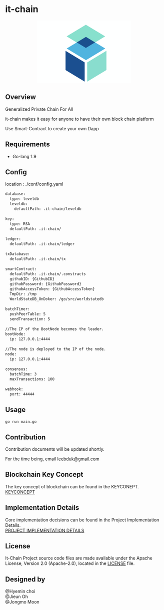# it-chain


<p align="center"><img src="./images/logo.png" width="300px" height="200px"></p>

## Overview

Generalized Private Chain For All 

it-chain makes it easy for anyone to have their own block chain platform

Use Smart-Contract to create your own Dapp



## Requirements

- Go-lang 1.9



## Config

location : ./conf/config.yaml

```
database:
  type: leveldb
  leveldb:
    defaultPath: .it-chain/leveldb

key:
  type: RSA
  defaultPath: .it-chain/

ledger:
  defaultPath: .it-chain/ledger

txDatabase:
  defaultPath: .it-chain/tx

smartContract:
  defaultPath: .it-chain/.constracts
  githubID: {GithubID}
  githubPassword: {GithubPassword}
  githubAccessToken: {GithubAccessToken}
  TmpDir: /tmp
  WorldStateDB_OnDoker: /go/src/worldstatedb

batchTimer:
  pushPeerTable: 5
  sendTransaction: 5

//The IP of the BootNode becomes the leader.
bootNode:
  ip: 127.0.0.1:4444

//The node is deployed to the IP of the node. 
node:
  ip: 127.0.0.1:4444

consensus:
  batchTime: 3
  maxTransactions: 100

webhook:
  port: 44444
```



## Usage

```
go run main.go
```




## Contribution

Contribution documents will be updated shortly. 

For the time being, email leebduk@gmail.com

## Blockchain Key Concept
The key concept of blockchain can be found in the KEYCONEPT. <br>
[KEYCONCEPT](KEYCONCEPT.md)

## Implementation Details
Core implementation decisions can be found in the Project Implementation Details. <br>
[PROJECT IMPLEMENTATION DETAILS](PROJECT-IMPLEMENTATION-DETAILS.md)

## License

It-Chain Project source code files are made available under the Apache License, Version 2.0 (Apache-2.0), located in the [LICENSE](LICENSE) file.

## Designed by
@Hyemin choi<br>
@Jieun Oh<br>
@Jongmo Moon<br>
